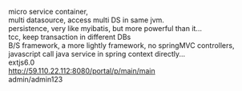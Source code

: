 micro service container,
<br>
multi datasource, access multi DS in same jvm.
<br>
persistence, very like myibatis, but more powerful than it...
<br>
tcc, keep transaction in different DBs
<br>
B/S framework, a more lightly framework, no springMVC controllers, javascript call java service in spring context directly...
<br>
extjs6.0
<br>
http://59.110.22.112:8080/portal/p/main/main
<br>
admin/admin123
